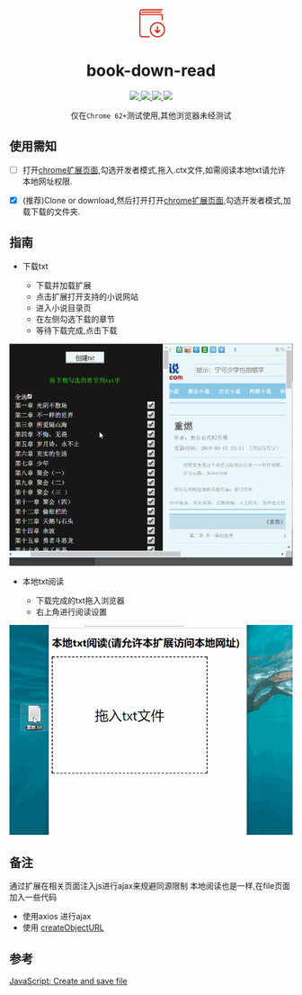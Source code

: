 <div align="center">
  <img width="50" heigth="50" src="./images/book.png">
  <h1>book-down-read</h1>
  <div>
    <a href="https://github.com/zhangyuhan2016/book-down-read/releases">
        <img src="https://img.shields.io/github/release/zhangyuhan2016/book-down-read/all.svg"/>
    </a>
    <a href="https://github.com/zhangyuhan2016/book-down-read/commits/master">
        <img src="https://img.shields.io/github/last-commit/zhangyuhan2016/book-down-read.svg"/>
    </a>
    <a href="#">
        <img src="https://img.shields.io/github/repo-size/zhangyuhan2016/book-down-read.svg"/>
    </a>
    <a href="#">
        <img src="https://img.shields.io/badge/chrome-62+-green.svg">
    </a>
  </div>

  <p>仅在<code>Chrome 62+</code>测试使用,其他浏览器未经测试</p>
</div>

## 使用需知

- [ ]  打开[chrome扩展页面](chrome://extensions/),勾选开发者模式,拖入.ctx文件,如需阅读本地txt请允许本地网址权限.

- [x]  (推荐)Clone or download,然后打开打开[chrome扩展页面](chrome://extensions/),勾选开发者模式,加载下载的文件夹.


## 指南
* 下载txt

    * 下载并加载扩展
    * 点击扩展打开支持的小说网站
    * 进入小说目录页
    * 在左侧勾选下载的章节
    * 等待下载完成,点击下载
    
![下载选择](./images/book.gif)

* 本地txt阅读

    * 下载完成的txt拖入浏览器
    * 右上角进行阅读设置

![本地阅读](./images/look_book.gif)    


## 备注
通过扩展在相关页面注入js进行ajax来规避同源限制
本地阅读也是一样,在file页面加入一些代码

* 使用axios 进行ajax 
* 使用 [createObjectURL](https://developer.mozilla.org/zh-CN/docs/Web/API/URL/createObjectURL)

## 参考
[JavaScript: Create and save file](https://stackoverflow.com/questions/13405129/javascript-create-and-save-file)